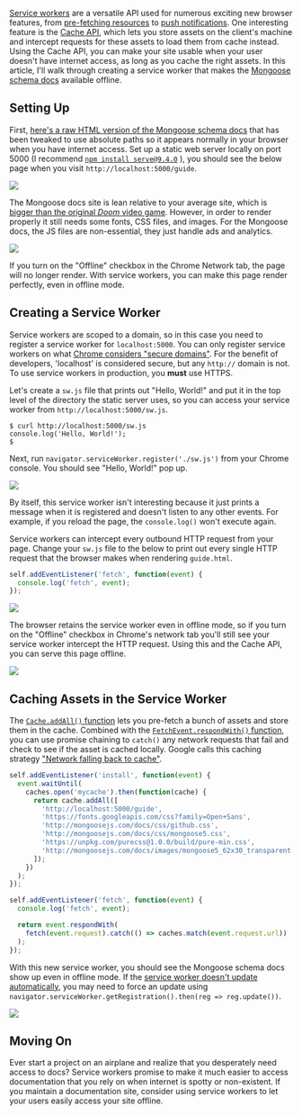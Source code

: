 [Service workers](https://developer.mozilla.org/en-US/docs/Web/API/Service_Worker_API) are a versatile API used for numerous exciting new browser features, from [pre-fetching resources](https://googlechrome.github.io/samples/service-worker/prefetch/) to [push notifications](http://thecodebarbarian.com/sending-web-push-notifications-from-node-js). One interesting feature is the [Cache API](https://developer.mozilla.org/en-US/docs/Web/API/Cache), which lets you store
assets on the client's machine and intercept requests for these assets to load
them from cache instead. Using the Cache API, you can make your site usable
when your user doesn't have internet access, as long as you cache the right assets.
In this article, I'll walk through creating a service worker that makes the [Mongoose schema docs](http://mongoosejs.com/docs/guide.html)
available offline.

Setting Up
----------

First, [here's a raw HTML version of the Mongoose schema docs](https://s3.amazonaws.com/valeri-karpov-test/guide.html) that has been
tweaked to use absolute paths so it appears normally in your browser when you
have internet access. Set up a static web server locally on port 5000 (I recommend [`npm install serve@9.4.0`](https://www.npmjs.com/package/serve) ), you should see the below
page when you visit `http://localhost:5000/guide`.

<img class="inline-image" src="https://i.imgur.com/5EkX0h1.png">

The Mongoose docs site is lean relative to your average site, which is [bigger than the original _Doom_ video game](https://www.wired.com/2016/04/average-webpage-now-size-original-doom/).
However, in order to render properly it still needs some fonts, CSS files, and
images. For the Mongoose docs, the JS files are non-essential, they just handle
ads and analytics.

<img class="inline-image" src="https://i.imgur.com/dzYT9fX.png">

If you turn on the "Offline" checkbox in the Chrome Network tab, the page will
no longer render. With service workers, you can make this page render perfectly,
even in offline mode.

Creating a Service Worker
-------------------------

Service workers are scoped to a domain, so in this case you need to register
a service worker for `localhost:5000`. You can only register service workers
on what [Chrome considers "secure domains"](https://www.chromium.org/Home/chromium-security/prefer-secure-origins-for-powerful-new-features). For the benefit of developers, 'localhost' is considered
secure, but any `http://` domain is not. To use service workers in production,
you **must** use HTTPS.

Let's create a `sw.js` file that prints out "Hello, World!" and put it in
the top level of the directory the static server uses, so you can access your service worker from `http://localhost:5000/sw.js`.

```
$ curl http://localhost:5000/sw.js
console.log('Hello, World!');
$
```

Next, run `navigator.serviceWorker.register('./sw.js')` from your Chrome console.
You should see "Hello, World!" pop up.

<img class="inline-image" src="https://i.imgur.com/iW5jxVe.png">

By itself, this service worker isn't interesting because it just prints a message
when it is registered and doesn't listen to any other events. For example, if
you reload the page, the `console.log()` won't execute again.

Service workers can intercept every outbound HTTP request from your page.
Change your `sw.js` file to the below to print out every single HTTP request
that the browser makes when rendering `guide.html`.

```javascript
self.addEventListener('fetch', function(event) {
  console.log('fetch', event);
});
```

<img class="inline-image" src="https://i.imgur.com/E0fyiI4.png">

The browser retains the service worker even in offline mode, so if you turn on
the "Offline" checkbox in Chrome's network tab you'll still see your service
worker intercept the HTTP request. Using this and the Cache API, you can
serve this page offline.

<img class="inline-image" src="https://i.imgur.com/p22JQQd.png">

Caching Assets in the Service Worker
------------------------------------

The [`Cache.addAll()` function](https://developer.mozilla.org/en-US/docs/Web/API/Cache/addAll) lets you pre-fetch a bunch of assets and store them in the cache. Combined with the
[`FetchEvent.respondWith()` function](https://developer.mozilla.org/en-US/docs/Web/API/FetchEvent/respondWith), you can use promise chaining to `catch()` any network requests that fail and
check to see if the asset is cached locally. Google calls this caching strategy
["Network falling back to cache"](https://developers.google.com/web/fundamentals/instant-and-offline/offline-cookbook/#network-falling-back-to-cache).

```javascript
self.addEventListener('install', function(event) {
  event.waitUntil(
    caches.open('mycache').then(function(cache) {
      return cache.addAll([
        'http://localhost:5000/guide',
        'https://fonts.googleapis.com/css?family=Open+Sans',
        'http://mongoosejs.com/docs/css/github.css',
        'http://mongoosejs.com/docs/css/mongoose5.css',
        'https://unpkg.com/purecss@1.0.0/build/pure-min.css',
        'http://mongoosejs.com/docs/images/mongoose5_62x30_transparent.png'
      ]);
    })
  );
});

self.addEventListener('fetch', function(event) {
  console.log('fetch', event);

  return event.respondWith(
    fetch(event.request).catch(() => caches.match(event.request.url))
  );
});
```

With this new service worker, you should see the Mongoose schema docs show up
even in offline mode. If the [service worker doesn't update automatically](https://developers.google.com/web/fundamentals/primers/service-workers/#update-a-service-worker), you may need to force an update using `navigator.serviceWorker.getRegistration().then(reg => reg.update())`.

<img class="inline-image" src="https://i.imgur.com/RD450C6.png">

Moving On
---------

Ever start a project on an airplane and realize that you desperately
need access to docs? Service workers promise to make it much easier to access
documentation that you rely on when internet is spotty or non-existent.
If you maintain a documentation site, consider using service workers to let
your users easily access your site offline.
